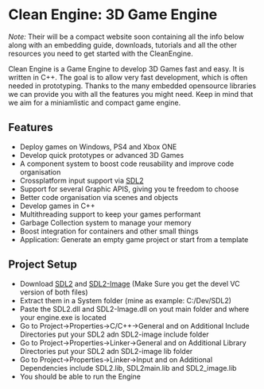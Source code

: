 Clean Engine: 3D Game Engine
==========

_Note:_ Their will be a compact website soon containing all the info below along with an embedding guide, downloads, tutorials and all the other resources you need to get started with the CleanEngine.

Clean Engine is a Game Engine to develop 3D Games fast and easy. It is written in C++. The goal is to allow very fast development, which is often needed in prototyping. Thanks to the many embedded opensource libraries we can provide you with all the features you might need. Keep in mind that we aim for a miniamlistic and compact game engine.


## Features

  * Deploy games on Windows, PS4 and Xbox ONE
  * Develop quick prototypes or advanced 3D Games
  * A component system to boost code reusability and improve code organisation
  * Crossplatform input support via [SDL2](http://www.libsdl.org/)
  * Support for several Graphic APIS, giving you te freedom to choose 
  * Better code organisation via scenes and objects
  * Develop games in C++
  * Multithreading support to keep your games performant
  * Garbage Collection system to manage your memory
  * Boost integration for containers and other small things
  * Application: Generate an empty game project or start from a template

## Project Setup
  * Download [SDL2](https://github.com/libsdl-org/SDL/releases) and [SDL2-Image](https://github.com/libsdl-org/SDL_image/releases) (Make Sure you get the devel VC version of both files)
  * Extract them in a System folder (mine as example: C:/Dev/SDL2)
  * Paste the SDL2.dll and SDL2-Image.dll on yout main folder and where your engine.exe is located
  * Go to Project->Properties->C/C++->General and on Additional Include Directories put your SDL2 adn SDL2-image include folder
  * Go to Project->Properties->Linker->General and on Additional Library Directories put your SDL2 adn SDL2-image lib folder
  * Go to Project->Properties->Linker->Input and on Additional Dependencies include SDL2.lib, SDL2main.lib and SDL2_image.lib
  * You should be able to run the Engine
